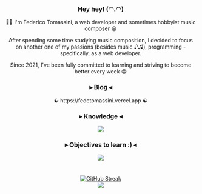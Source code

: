 <div align='center'>
    <h3>Hey hey! (◠.◠)</h3>
    <p>🙋‍♂️ I'm Federico Tomassini, a web developer and sometimes hobbyist music composer 😀</p>
    <p>After spending some time studying music composition, I decided to focus on another one of my passions (besides music ♪♫), programming - specifically, as a web developer.</p>
    <span>Since 2021, I've been fully committed to learning and striving to become better every week 😁</span>
</div>

<div align='center'>
    <h3>▸ Blog ◂</h3>
    <p>☯ https://fedetomassini.vercel.app ☯</p>
</div>

<div align='center'>
    <h3>▸ Knowledge ◂</h3>
	<img src='https://skillicons.dev/icons?i=html,css,sass,js,nodejs,bootstrap,express,react,git,tailwind,styledcomponents,vscode,vite&perline=13'/>
</div>

<div align='center'>
    <h3>▸ Objectives to learn :) ◂</h3>
	<img src='https://skillicons.dev/icons?i=ts,python,redux,nextjs,postgres,mongodb&perline=6'/>
</div>

#

<div align='center'>
	
[![GitHub Streak](https://streak-stats.demolab.com?user=fedetomassini&theme=catppuccin-mocha&hide_border=true&mode=weekly)](https://git.io/streak-stats)<br/>
<img src='https://komarev.com/ghpvc/?username=fedetomassini&style=for-the-badge&color=d14d72'/>

</div>
